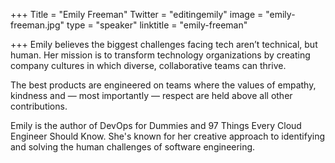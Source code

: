 +++
Title = "Emily Freeman"
Twitter = "editingemily"
image = "emily-freeman.jpg"
type = "speaker"
linktitle = "emily-freeman"

+++
Emily believes the biggest challenges facing tech aren’t technical, but human. Her mission is to transform technology organizations by creating company cultures in which diverse, collaborative teams can thrive. 

The best products are engineered on teams where the values of empathy, kindness and — most importantly — respect are held above all other contributions. 

Emily is the author of DevOps for Dummies and 97 Things Every Cloud Engineer Should Know. She's known for her creative approach to identifying and solving the human challenges of software engineering. 
